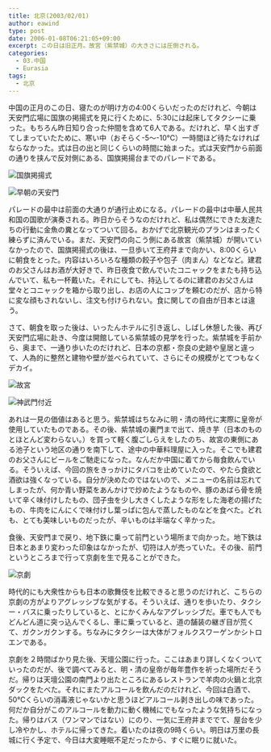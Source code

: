 ```yaml
---
title: 北京(2003/02/01)
author: eawind
type: post
date: 2006-01-08T06:21:05+09:00
excerpt: この日は旧正月。故宮（紫禁城）の大きさには圧倒される。
categories:
  - 03.中国
  - Eurasia
tags:
  - 北京
---
```

中国の正月のこの日、寝たのが明け方の4:00くらいだったのだけれど、今朝は天安門広場に国旗の掲揚式を見に行くために、5:30には起床してタクシーに乗った。もちろん昨日知り合った仲間を含めて6人である。だけれど、早く出すぎてしまっていたために、寒い中（おそらく-5〜-10℃）一時間ほど待たなければならなかった。式は日の出と同じくらいの時間に始まった。式は天安門から前面の通りを挟んで反対側にある、国旗掲揚台までのパレードである。

![国旗掲揚式](/img/2006/01/200302010023581.jpg)

![早朝の天安門](/img/2006/01/200302010025201.jpg)

パレードの最中は前面の大通りが通行止めになる。パレードの最中は中華人民共和国の国歌が演奏される。昨日からそうなのだけれど、私は偶然にできた友達たちの行動に金魚の糞となってついて回る。おかげで北京観光のプランはまったく練らずに済んでいる。まだ、天安門の向こう側にある故宮（紫禁城）が開いていなかったので、国旗掲揚式の後は、一旦歩いて王府井まで向かい、8:00くらいに朝食をとった。内容はいろいろな種類の餃子や包子（肉まん）などなど。建君のお父さんはお酒が大好きで、昨日夜食で飲んでいたコニャックをまたも持ち込んでいて、私も一杯戴いた。それにしても、持込してるのに建君のお父さんは堂々とコニャックを箱から取り出し、お店の人にコップを頼むのだが、店から特に変な顔もされないし、注文も付けられない。食に関しての自由が日本とは違う。

さて、朝食を取った後は、いったんホテルに引き返し、しばし休憩した後、再び天安門広場に赴き、今度は開館している紫禁城の見学を行った。紫禁城を手前から、奥まで、一通り歩いたのだけれど、日本の京都・奈良の史跡や皇居と違って、人為的に整然と建物や壁が並べられていて、さらにその規模がとてつもなくデカイ。

![故宮](/img/2006/01/200302010411261.jpg)

![神武門付近](/img/2006/01/200302010520461.jpg)

あれは一見の価値はあると思う。紫禁城はちなみに明・清の時代に実際に皇帝が使用していたものである。その後、紫禁城の裏門まで出て、焼き芋（日本のものとほとんど変わらない。）を買って軽く腹ごしらえをしたのち、故宮の東側にある池子という地区の通りを南下して、途中の中華料理屋に入った。そこでも建君のお父さんにビールをご馳走になった。なんだか中国に着てから毎食飲んでいる。そういえば、今回の旅をきっかけにタバコを止めていたので、やたら食欲と酒欲は強くなっている。自分が決めたのではないので、メニューの名前は忘れてしまったが、何か青い野菜をあんかけで炒めたようなものや、豚のあばら骨を焼いて辛く味付けしたもの、団子虫を少し大きくしたような形をした海老の揚げたもの、牛肉をにんにくで味付けし葉っぱに包んで蒸したものなどを食べた。どれも、とても美味しいものだったが、辛いものは半端なく辛かった。

食後、天安門まで戻り、地下鉄に乗って前門という場所まで向かった。地下鉄は日本とあまり変わった印象はなかったが、切符は人が売っていた。その後、前門というところまで行って京劇を生で見ることができた。

![京劇](/img/2006/01/200302010819461.jpg)

時代的にも大衆性からも日本の歌舞伎を比較できると思うのだけれど、こちらの京劇の方がよりアグレッシブな気がする。そういえば、通りを歩いたり、タクシー・バスに乗ったりしていると、とにかくみんなアグレッシブだ。車でも人でもどんどん道に突っ込んでくるし、車に乗っていると、道の舗装の継ぎ目が荒くて、ガクンガクンする。ちなみにタクシーは大体がフォルクスワーゲンかシトロエンである。

京劇を２時間ばかり見た後、天壇公園に行った。ここはあまり詳しくなくついていったのだが、後で調べてみると、明・清の皇帝が毎年豊作を祈った場所だそうだ。帰りは天壇公園の南門より出たところにあるレストランで羊肉の火鍋と北京ダックをたべた。それにまたアルコールを飲んだのだけれど、今回は白酒で、50℃くらいの消毒液じゃないかと思うほどアルコール剥き出しの味であった。何だか自分がこのアルコールを動力に動く機械にでもなったような気持ちになった。帰りはバス（ワンマンではない）にのり、一気に王府井まででて、屋台を少し冷やかし、ホテルに帰ってきた。着いたのは夜の9時くらい。明日は万里の長城に行く予定で、今日は大変睡眠不足だったから、すぐに眠りに就いた。
